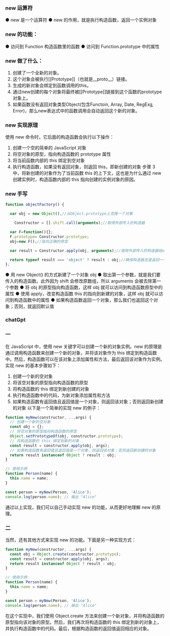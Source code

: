 ### new 运算符
● new 是一个运算符
● new 的作用，就是执行构造函数，返回一个实例对象
### new 的功能：
● 访问到 Function 构造函数里的函数
● 访问到 Function.prototype 中的属性
### new 做了什么：
1. 创建了一个全新的对象。
2. 这个对象会被执行[[Prototype]]（也就是__proto__）链接。
3. 生成的新对象会绑定到函数调用的this。
4. 通过new创建的每个对象将最终被[[Prototype]]链接到这个函数的prototype对象上。
5. 如果函数没有返回对象类型Object(包含Functoin, Array, Date, RegExg, Error)，那么new表达式中的函数调用会自动返回这个新的对象。
### new 实现原理
使用 new 命令时，它后面的构造函数会执行以下操作：
1. 创建一个空的简单的 JavaScript 对象
2. 将空对象的原型，指向构造函数的 prototype 属性
3. 将当前函数内部的 this 绑定到空对象
4. 执行构造函数，如果没有返回对象，则返回 this，即新创建的对象
步骤 3 中，将新创建的对象作为了当前函数 this 的上下文，这也是为什么通过 new 创建实例时，构造函数内部的 this 指向创建的实例对象的原因。
### new 手写
```javascript
function objectFactory() {

  var obj = new Object(),//从Object.prototype上克隆一个对象

    Constructor = [].shift.call(arguments);//取得外部传入的构造器

  var F=function(){};
  F.prototype= Constructor.prototype;
  obj=new F();//指向正确的原型

  var result = Constructor.apply(obj, arguments);//借用外部传入的构造器给obj设置属性

  return typeof result === 'object' ? result : obj;//确保构造器总是返回一个对象
};
```
● 用 new Object() 的方式新建了一个对象 obj
● 取出第一个参数，就是我们要传入的构造函数。此外因为 shift 会修改原数组，所以 arguments 会被去除第一个参数
● 将 obj 的原型指向构造函数，这样 obj 就可以访问到构造函数原型中的属性
● 使用 apply，改变构造函数 this 的指向到新建的对象，这样 obj 就可以访问到构造函数中的属性
● 如果构造函数返回一个对象，那么我们也返回这个对象；否则，就返回默认值
### chatGpt
### 一
在 JavaScript 中，使用 new 关键字可以创建一个新的对象实例。new 的原理是通过调用构造函数来创建一个新的对象，并将该对象作为 this 绑定到构造函数中。然后，构造函数可以在该对象上添加属性和方法，最后返回该对象作为实例。
实现 new 的基本步骤如下：
1. 创建一个新的空对象
2. 将该空对象的原型指向构造函数的原型
3. 将构造函数的 this 绑定到新创建的对象
4. 执行构造函数中的代码，为新对象添加属性和方法
5. 如果构造函数有返回值且返回值是一个对象，则返回该对象；否则返回新创建的对象
以下是一个简单的实现 new 的例子：
```javascript
function myNew(constructor, ...args) {
  // 创建一个新的空对象
  const obj = {};
  // 将空对象的原型指向构造函数的原型
  Object.setPrototypeOf(obj, constructor.prototype);
  // 将构造函数的 this 绑定到新的对象
  const result = constructor.apply(obj, args);
  // 如果构造函数有返回值且返回值是一个对象，则返回该对象；否则返回新创建的对象
  return result instanceof Object ? result : obj;
}

// 使用示例
function Person(name) {
  this.name = name;
}

const person = myNew(Person, 'Alice');
console.log(person.name); // 输出 "Alice"
```
通过以上实现，我们可以自己手动实现 new 的功能，从而更好地理解 new 的原理。

### 二
当然，还有其他方式来实现 new 的功能。下面是另一种实现方式：
```javascript
function myNew(constructor, ...args) {
  const obj = Object.create(constructor.prototype);
  const result = constructor.apply(obj, args);
  return result instanceof Object ? result : obj;
}

// 使用示例
function Person(name) {
  this.name = name;
}

const person = myNew(Person, 'Alice');
console.log(person.name); // 输出 "Alice"
```
在这个实现中，我们使用 Object.create 方法来创建一个新对象，并将构造函数的原型指向该对象的原型。然后，我们再次将构造函数的 this 绑定到新的对象上，并执行构造函数中的代码。最后，根据构造函数的返回值返回相应的对象。
